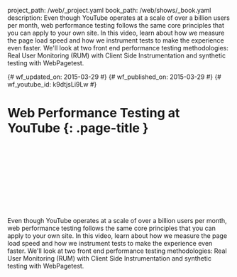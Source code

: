 project_path: /web/_project.yaml
book_path: /web/shows/_book.yaml
description: Even though YouTube operates at a scale of over a billion users per month, web performance testing follows the same core principles that you can apply to your own site. In this video, learn about how we measure the page load speed and how we instrument tests to make the experience even faster. We'll look at two front end performance testing methodologies: Real User Monitoring (RUM) with Client Side Instrumentation and synthetic testing with WebPagetest.

{# wf_updated_on: 2015-03-29 #}
{# wf_published_on: 2015-03-29 #}
{# wf_youtube_id: k9dtjsLi9Lw #}

# Web Performance Testing at YouTube {: .page-title }


<div class="video-wrapper">
  <iframe class="devsite-embedded-youtube-video" data-video-id="k9dtjsLi9Lw"
          data-autohide="1" data-showinfo="0" frameborder="0" allowfullscreen>
  </iframe>
</div>


Even though YouTube operates at a scale of over a billion users per month, web performance testing follows the same core principles that you can apply to your own site. In this video, learn about how we measure the page load speed and how we instrument tests to make the experience even faster. We'll look at two front end performance testing methodologies: Real User Monitoring (RUM) with Client Side Instrumentation and synthetic testing with WebPagetest.
